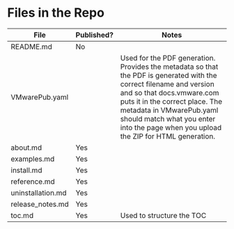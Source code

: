 # Files in the Repo

| File | Published? | Notes |
|------|------------|-------|
| README.md | No |  |
| VMwarePub.yaml |  | Used for the PDF generation. Provides the metadata so that the PDF is generated with the correct filename and version and so that docs.vmware.com puts it in the correct place. The metadata in VMwarePub.yaml should match what you enter into the page when you upload the ZIP for HTML generation.  |
| about.md | Yes |  |
| examples.md | Yes | |
| install.md | Yes |  |
| reference.md | Yes | |
| uninstallation.md | Yes | |
| release_notes.md | Yes | |
| toc.md | Yes | Used to structure the TOC |
